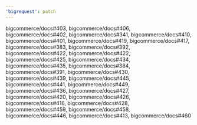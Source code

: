 ```yaml
---
'bigrequest': patch
---
```


bigcommerce/docs#403, bigcommerce/docs#406, bigcommerce/docs#402, bigcommerce/docs#341, bigcommerce/docs#410, bigcommerce/docs#401, bigcommerce/docs#419, bigcommerce/docs#417, bigcommerce/docs#383, bigcommerce/docs#392, bigcommerce/docs#422, bigcommerce/docs#422, bigcommerce/docs#425, bigcommerce/docs#434, bigcommerce/docs#435, bigcommerce/docs#384, bigcommerce/docs#391, bigcommerce/docs#430, bigcommerce/docs#439, bigcommerce/docs#445, bigcommerce/docs#441, bigcommerce/docs#449, bigcommerce/docs#436, bigcommerce/docs#427, bigcommerce/docs#420, bigcommerce/docs#426, bigcommerce/docs#416, bigcommerce/docs#428, bigcommerce/docs#459, bigcommerce/docs#458, bigcommerce/docs#446, bigcommerce/docs#413, bigcommerce/docs#460
